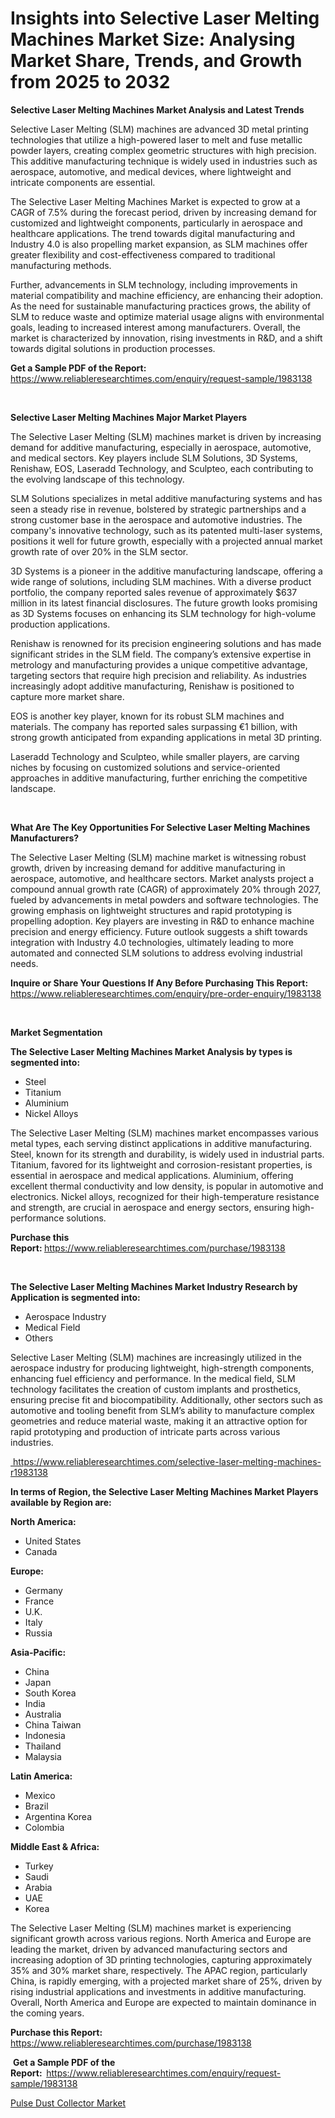 <p><h1>Insights into Selective Laser Melting Machines Market Size: Analysing Market Share, Trends, and Growth from 2025 to 2032</h1></p><p><strong>Selective Laser Melting Machines Market Analysis and Latest Trends</strong></p>
<p><p>Selective Laser Melting (SLM) machines are advanced 3D metal printing technologies that utilize a high-powered laser to melt and fuse metallic powder layers, creating complex geometric structures with high precision. This additive manufacturing technique is widely used in industries such as aerospace, automotive, and medical devices, where lightweight and intricate components are essential.</p><p>The Selective Laser Melting Machines Market is expected to grow at a CAGR of 7.5% during the forecast period, driven by increasing demand for customized and lightweight components, particularly in aerospace and healthcare applications. The trend towards digital manufacturing and Industry 4.0 is also propelling market expansion, as SLM machines offer greater flexibility and cost-effectiveness compared to traditional manufacturing methods.</p><p>Further, advancements in SLM technology, including improvements in material compatibility and machine efficiency, are enhancing their adoption. As the need for sustainable manufacturing practices grows, the ability of SLM to reduce waste and optimize material usage aligns with environmental goals, leading to increased interest among manufacturers. Overall, the market is characterized by innovation, rising investments in R&D, and a shift towards digital solutions in production processes.</p></p>
<p><strong>Get a Sample PDF of the Report:&nbsp;</strong> <a href="https://www.reliableresearchtimes.com/enquiry/request-sample/1983138?utm_campaign=3067&utm_medium=2&utm_source=Github&utm_content=ia&utm_term=10042025&utm_id=selective-laser-melting-machines">https://www.reliableresearchtimes.com/enquiry/request-sample/1983138</a></p>
<p>&nbsp;</p>
<p><strong>Selective Laser Melting Machines Major Market Players</strong></p>
<p><p>The Selective Laser Melting (SLM) machines market is driven by increasing demand for additive manufacturing, especially in aerospace, automotive, and medical sectors. Key players include SLM Solutions, 3D Systems, Renishaw, EOS, Laseradd Technology, and Sculpteo, each contributing to the evolving landscape of this technology.</p><p>SLM Solutions specializes in metal additive manufacturing systems and has seen a steady rise in revenue, bolstered by strategic partnerships and a strong customer base in the aerospace and automotive industries. The company's innovative technology, such as its patented multi-laser systems, positions it well for future growth, especially with a projected annual market growth rate of over 20% in the SLM sector.</p><p>3D Systems is a pioneer in the additive manufacturing landscape, offering a wide range of solutions, including SLM machines. With a diverse product portfolio, the company reported sales revenue of approximately $637 million in its latest financial disclosures. The future growth looks promising as 3D Systems focuses on enhancing its SLM technology for high-volume production applications.</p><p>Renishaw is renowned for its precision engineering solutions and has made significant strides in the SLM field. The company’s extensive expertise in metrology and manufacturing provides a unique competitive advantage, targeting sectors that require high precision and reliability. As industries increasingly adopt additive manufacturing, Renishaw is positioned to capture more market share.</p><p>EOS is another key player, known for its robust SLM machines and materials. The company has reported sales surpassing €1 billion, with strong growth anticipated from expanding applications in metal 3D printing. </p><p>Laseradd Technology and Sculpteo, while smaller players, are carving niches by focusing on customized solutions and service-oriented approaches in additive manufacturing, further enriching the competitive landscape.</p></p>
<p>&nbsp;</p>
<p><strong>What Are The Key Opportunities For Selective Laser Melting Machines Manufacturers?</strong></p>
<p><p>The Selective Laser Melting (SLM) machine market is witnessing robust growth, driven by increasing demand for additive manufacturing in aerospace, automotive, and healthcare sectors. Market analysts project a compound annual growth rate (CAGR) of approximately 20% through 2027, fueled by advancements in metal powders and software technologies. The growing emphasis on lightweight structures and rapid prototyping is propelling adoption. Key players are investing in R&D to enhance machine precision and energy efficiency. Future outlook suggests a shift towards integration with Industry 4.0 technologies, ultimately leading to more automated and connected SLM solutions to address evolving industrial needs.</p></p>
<p><strong>Inquire or Share Your Questions If Any Before Purchasing This Report:</strong> <a href="https://www.reliableresearchtimes.com/enquiry/pre-order-enquiry/1983138?utm_campaign=3067&utm_medium=2&utm_source=Github&utm_content=ia&utm_term=10042025&utm_id=selective-laser-melting-machines">https://www.reliableresearchtimes.com/enquiry/pre-order-enquiry/1983138</a></p>
<p>&nbsp;</p>
<p><strong>Market Segmentation</strong></p>
<p><strong>The Selective Laser Melting Machines Market Analysis by types is segmented into:</strong></p>
<p><ul><li>Steel</li><li>Titanium</li><li>Aluminium</li><li>Nickel Alloys</li></ul></p>
<p><p>The Selective Laser Melting (SLM) machines market encompasses various metal types, each serving distinct applications in additive manufacturing. Steel, known for its strength and durability, is widely used in industrial parts. Titanium, favored for its lightweight and corrosion-resistant properties, is essential in aerospace and medical applications. Aluminium, offering excellent thermal conductivity and low density, is popular in automotive and electronics. Nickel alloys, recognized for their high-temperature resistance and strength, are crucial in aerospace and energy sectors, ensuring high-performance solutions.</p></p>
<p><strong>Purchase this Report:&nbsp;</strong><a href="https://www.reliableresearchtimes.com/purchase/1983138?utm_campaign=3067&utm_medium=2&utm_source=Github&utm_content=ia&utm_term=10042025&utm_id=selective-laser-melting-machines">https://www.reliableresearchtimes.com/purchase/1983138</a></p>
<p>&nbsp;</p>
<p><strong>The Selective Laser Melting Machines Market Industry Research by Application is segmented into:</strong></p>
<p><ul><li>Aerospace Industry</li><li>Medical Field</li><li>Others</li></ul></p>
<p><p>Selective Laser Melting (SLM) machines are increasingly utilized in the aerospace industry for producing lightweight, high-strength components, enhancing fuel efficiency and performance. In the medical field, SLM technology facilitates the creation of custom implants and prosthetics, ensuring precise fit and biocompatibility. Additionally, other sectors such as automotive and tooling benefit from SLM’s ability to manufacture complex geometries and reduce material waste, making it an attractive option for rapid prototyping and production of intricate parts across various industries.</p></p>
<p><a href="https://www.reliableresearchtimes.com/selective-laser-melting-machines-r1983138?utm_campaign=3067&utm_medium=2&utm_source=Github&utm_content=ia&utm_term=10042025&utm_id=selective-laser-melting-machines">&nbsp;https://www.reliableresearchtimes.com/selective-laser-melting-machines-r1983138</a></p>
<p><strong>In terms of Region, the Selective Laser Melting Machines Market Players available by Region are:</strong></p>
<p>
    <p> <strong> North America: </strong>
        <ul>
            <li>United States</li>
            <li>Canada</li>
        </ul>
        </p> 
    <p> <strong> Europe: </strong>
        <ul>
            <li>Germany</li>
            <li>France</li>
            <li>U.K.</li>
            <li>Italy</li>
            <li>Russia</li>
        </ul>
        </p> 
    <p> <strong> Asia-Pacific: </strong>
        <ul>
            <li>China</li>
            <li>Japan</li>
            <li>South Korea</li>
            <li>India</li>
            <li>Australia</li>
            <li>China Taiwan</li>
            <li>Indonesia</li>
            <li>Thailand</li>
            <li>Malaysia</li>
        </ul>
        </p> 
    <p> <strong> Latin America: </strong>
        <ul>
            <li>Mexico</li>
            <li>Brazil</li>
            <li>Argentina Korea</li>
            <li>Colombia</li>
        </ul>
        </p> 
    <p> <strong> Middle East & Africa: </strong>
        <ul>
            <li>Turkey</li>
            <li>Saudi</li>
            <li>Arabia</li>
            <li>UAE</li>
            <li>Korea</li>
        </ul>
    </p>
    </p>
<p><p>The Selective Laser Melting (SLM) machines market is experiencing significant growth across various regions. North America and Europe are leading the market, driven by advanced manufacturing sectors and increasing adoption of 3D printing technologies, capturing approximately 35% and 30% market share, respectively. The APAC region, particularly China, is rapidly emerging, with a projected market share of 25%, driven by rising industrial applications and investments in additive manufacturing. Overall, North America and Europe are expected to maintain dominance in the coming years.</p></p>
<p><strong>Purchase this Report: </strong><a href="https://www.reliableresearchtimes.com/purchase/1983138?utm_campaign=3067&utm_medium=2&utm_source=Github&utm_content=ia&utm_term=10042025&utm_id=selective-laser-melting-machines">https://www.reliableresearchtimes.com/purchase/1983138</a></p>
<p>&nbsp;<strong>Get a Sample PDF of the Report:&nbsp;&nbsp;</strong><a href="https://www.reliableresearchtimes.com/enquiry/request-sample/1983138?utm_campaign=3067&utm_medium=2&utm_source=Github&utm_content=ia&utm_term=10042025&utm_id=selective-laser-melting-machines">https://www.reliableresearchtimes.com/enquiry/request-sample/1983138</a></p>
<p><strong></strong></p>
<p><p><a href="https://github.com/nicoytabiz7/Market-Research-Report-List-1/blob/main/pulse-dust-collector-market.md?utm_campaign=3067&utm_medium=2&utm_source=Github&utm_content=ia&utm_term=10042025&utm_id=selective-laser-melting-machines">Pulse Dust Collector Market</a></p></p>
